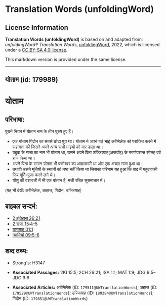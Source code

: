 # Translation Words (unfoldingWord)

## License Information

**Translation Words (unfoldingWord)** is based on and adapted from: _unfoldingWord® Translation Words_, [unfoldingWord](https://unfoldingword.org/utw), 2022, which is licensed under a [CC BY-SA 4.0 license](https://creativecommons.org/licenses/by-sa/4.0/legalcode.en).

This markdown version is provided under the same license.



--------------------------------

## योताम (id: 179989)

योताम
=====

परिभाषा:
--------

पुराने नियम में योताम नाम के तीन पुरुष हुए हैं।

* एक योताम गिदोन का सबसे छोटा पुत्र था। योताम ने अपने बड़े भाई अबीमेलेक को पराजित करने में सहायता की जिसने अपने अन्य सभी भाइयों को मार डाला था।
* यहूदा के राजा का नाम भी योताम था, उसने अपने पिता उज्जिय्याह(अजर्याह) के मरणोपरान्त सोलह वर्ष राज किया था।
* अपने पिता के समान योताम भी परमेश्वर का आज्ञाकारी था और एक अच्छा राजा हुआ था।
* तथापि उसने मूर्तियों के स्थानों को नष्ट नहीं किया था जिसका परिणाम यह हुआ कि बाद में यहूदावासी फिर मूर्ति\-पूजा करने लगे थे।
* यीशु की वंशावली में भी एक योतान है, मत्ती रचित सुसमाचार में।

(यह भी देखें: अबीमेलेक, आहाज, गिदोन, उज्जियाह)

बाइबल सन्दर्भ:
--------------

* [2 इतिहास 26:21](https://ref.ly/2Chr0:0)
* [2 राजा 15:4–5](https://ref.ly/2Kgs0:0)
* [यशायाह 01:1](https://ref.ly/Isa1:1)
* [न्यायियों 09:5–6](https://ref.ly/Judg9:5-Judg9:6)

शब्द तथ्य:
----------

* Strong's: H3147

* **Associated Passages:** 2KI 15:5; 2CH 26:21; ISA 1:1; MAT 1:9; JDG 9:5–JDG 9:6
* **Associated Articles:** अबीमेलेक (ID: `179511@UWTranslationWords`); अहाज (ID: `179529@UWTranslationWords`); उज्जियाह (ID: `180384@UWTranslationWords`); गिदोन (ID: `179851@UWTranslationWords`)

